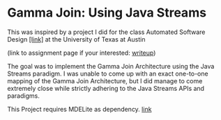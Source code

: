 # Gamma Join: Using Java Streams

This was inspired by a project I did for the class Automated Software Design [[link]](http://www.cs.utexas.edu/users/dsb/cs392f/) at the University of Texas at Austin 

(link to assignment page if your interested: [writeup](http://www.cs.utexas.edu/users/dsb/cs392f/Assignments/GammaProject/index.html))

The goal was to implement the Gamma Join Architecture using the Java Streams paradigm. I was unable to come up with an exact one-to-one
mapping of the Gamma Join Architecture, but I did manage to come extremely close while strictly adhering to the Java Streams APIs
and paradigms.

This Project requires MDELite as dependency. [link](https://www.cs.utexas.edu/users/schwartz/MDELite/index.html)
